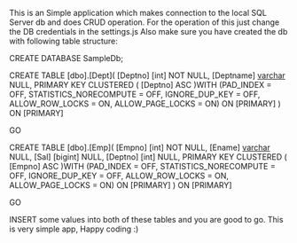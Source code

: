 This is an Simple application which makes connection to the local SQL Server db and does CRUD operation.
For the operation of this just change the DB credentials in the settings.js
Also make sure you have created the db with following table structure:

CREATE DATABASE SampleDb;

CREATE TABLE [dbo].[Dept](
	[Deptno] [int] NOT NULL,
	[Deptname] [varchar](50) NULL,
PRIMARY KEY CLUSTERED 
(
	[Deptno] ASC
)WITH (PAD_INDEX = OFF, STATISTICS_NORECOMPUTE = OFF, IGNORE_DUP_KEY = OFF, ALLOW_ROW_LOCKS = ON, ALLOW_PAGE_LOCKS = ON) ON [PRIMARY]
) ON [PRIMARY]

GO

CREATE TABLE [dbo].[Emp](
	[Empno] [int] NOT NULL,
	[Ename] [varchar](50) NULL,
	[Sal] [bigint] NULL,
	[Deptno] [int] NULL,
PRIMARY KEY CLUSTERED 
(
	[Empno] ASC
)WITH (PAD_INDEX = OFF, STATISTICS_NORECOMPUTE = OFF, IGNORE_DUP_KEY = OFF, ALLOW_ROW_LOCKS = ON, ALLOW_PAGE_LOCKS = ON) ON [PRIMARY]
) ON [PRIMARY]

GO

INSERT some values into both of these tables and you are good to go.
This is very simple app, Happy coding :)
